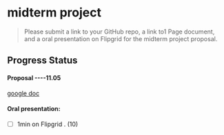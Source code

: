 # midterm project

> Please submit a link to your GitHub repo, a link to1 Page document, and a oral presentation on Flipgrid for the midterm project proposal.  


## Progress Status
#### Proposal ----11.05  
[google doc](https://docs.google.com/document/d/10tFm0jP9xSI9NBj6b4cRIGwK5nti8I8oHTm7PImnPOo/edit#heading=h.9nvcibv3gama)

#### Oral presentation:
- [ ] 1min on Flipgrid . (10)
